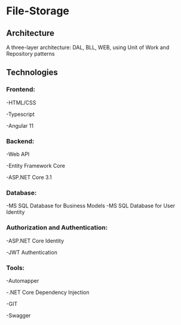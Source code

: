 # File-Storage

## Architecture

A three-layer architecture: DAL, BLL, WEB, using Unit of Work and Repository patterns


## Technologies

### Frontend:
-HTML/CSS

-Typescript

-Angular 11

### Backend:
-Web API

-Entity Framework Core

-ASP.NET Core 3.1

### Database: 
-MS SQL Database for Business Models
-MS SQL Database for User Identity

### Authorization and Authentication:
-ASP.NET Core Identity

-JWT Authentication

### Tools:
-Automapper

-.NET Core Dependency Injection

-GIT

-Swagger
